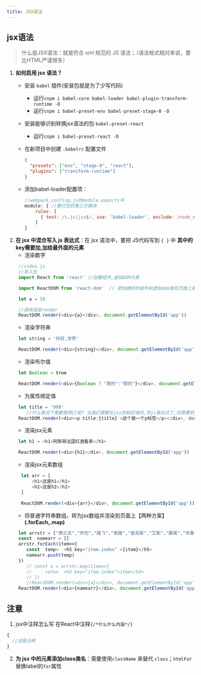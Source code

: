 ```yaml
---
title: JSX语法
---
```

## jsx语法
> 什么是JSX语法：就是符合 xml 规范的 JS 语法；（语法格式相对来说，要比HTML严谨很多）
1. **如何启用 jsx 语法？**
   + 安装 `babel` 插件(安装包就是为了少写代码)

     - 运行`cnpm i babel-core babel-loader babel-plugin-transform-runtime -D`
     - 运行`cnpm i babel-preset-env babel-preset-stage-0 -D`

   + 安装能够识别转换jsx语法的包 `babel-preset-react` 
     + 运行`cnpm i babel-preset-react -D`

   + 在新项目中创建 `.babelrc` 配置文件

     ```json
     {
       "presets": ["env", "stage-0", "react"],
       "plugins": ["transform-runtime"]
     }
     ```

   + 添加babel-loader配置项：

     ```js
     //webpack.confing.js的module.exports中
     module: { //要打包的第三方模块
         rules: [
           { test: /\.js|jsx$/, use: 'babel-loader', exclude: /node_modules/ }//exclude里面的是排除项,仔细看一下
         ]
     }
     ```
3. **在 jsx 中混合写入 js 表达式**：在 jsx 语法中，要把 JS代码写到 `{ }` 中
    **其中的key需要加,加给最外面的元素** 
   + 渲染数字
    ```js
     //index.js
     //导入包
     import React from 'react' //创建组件,虚拟DOM元素

     import ReactDOM from 'react-dom'  // 把创建好的组件和虚拟dom放在页面上展示的

     let a = 10

     //调用渲染render
     ReactDOM.render(<div>{a}</div>, document.getElementById('app'))
    ```
   + 渲染字符串
    ```js
     let string = '你好,世界'

     ReactDOM.render(<div>{string}</div>, document.getElementById('app'))
    ```
   + 渲染布尔值
    ```js
     let Boolean = true

     ReactDOM.render(<div>{Boolean ? "真的":"假的"}</div>, document.getElementById('app'))
    ```
   + 为属性绑定值
    ```js
     let title = '999'
        //什么情况下需要使用{}呢? 当我们需要在jsx控制区域内,写js表达式了,则需要把js代码写到{}中
     ReactDOM.render(<div><p title:{title} >这个是一个p标签</p></div>, document.getElementById('app'))
    ```
   + 渲染jsx元素
    ```js
     let h1 = <h1>阿斯顿法国红酒看来</h1>

     ReactDOM.render(<div>{h1}</div>, document.getElementById('app'))
    ```
   + 渲染jsx元素数组
   ```js
     let arr = [
         <h1>这是h1</h1>
         <h2>这是h2</h2>
     ]

     ReactDOM.render(<div>{arr}</div>, document.getElementById('app'))
    ```
   + 将普通字符串数组，转为jsx数组并渲染到页面上【两种方案】**(.forEach,.map)**
    ```js
     let arrstr = ["费兰克","乔巴","路飞","索隆","香克斯","艾斯","娜美","布鲁克"]
     const  namearr = []
     arrstr.forEach(item=>{
        const  temp=  <h5 key="item.index" >{item}</h5>
        namearr.push(temp)
     })
        // const a = arrstr.map(item=>{
        //     reten  <h3 key="item.index">item</h3>
        // }) 
        //ReactDOM.render(<div>{a}</div>, document.getElementById('app'))
     ReactDOM.render(<div>{namearr}</div>, document.getElementById('app'))
    ```
## 注意
1. jsx中注释怎么写
 在React中注释`{/*什么什么内容*/}`
```js 
{
  //这是注释
}
```
2. **为 jsx 中的元素添加class类名**：需要使用`className` 来替代 `class`；`htmlFor`替换label的`for`属性

